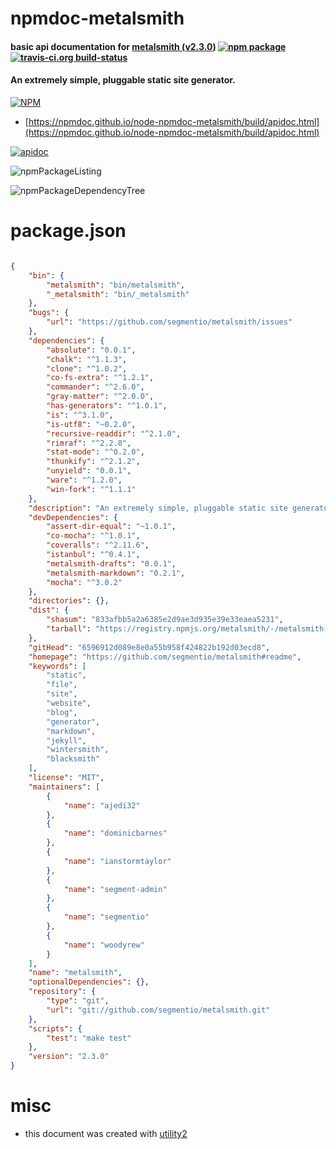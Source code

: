 # npmdoc-metalsmith

#### basic api documentation for  [metalsmith (v2.3.0)](https://github.com/segmentio/metalsmith#readme)  [![npm package](https://img.shields.io/npm/v/npmdoc-metalsmith.svg?style=flat-square)](https://www.npmjs.org/package/npmdoc-metalsmith) [![travis-ci.org build-status](https://api.travis-ci.org/npmdoc/node-npmdoc-metalsmith.svg)](https://travis-ci.org/npmdoc/node-npmdoc-metalsmith)

#### An extremely simple, pluggable static site generator.

[![NPM](https://nodei.co/npm/metalsmith.png?downloads=true&downloadRank=true&stars=true)](https://www.npmjs.com/package/metalsmith)

- [https://npmdoc.github.io/node-npmdoc-metalsmith/build/apidoc.html](https://npmdoc.github.io/node-npmdoc-metalsmith/build/apidoc.html)

[![apidoc](https://npmdoc.github.io/node-npmdoc-metalsmith/build/screenCapture.buildCi.browser.%252Ftmp%252Fbuild%252Fapidoc.html.png)](https://npmdoc.github.io/node-npmdoc-metalsmith/build/apidoc.html)

![npmPackageListing](https://npmdoc.github.io/node-npmdoc-metalsmith/build/screenCapture.npmPackageListing.svg)

![npmPackageDependencyTree](https://npmdoc.github.io/node-npmdoc-metalsmith/build/screenCapture.npmPackageDependencyTree.svg)



# package.json

```json

{
    "bin": {
        "metalsmith": "bin/metalsmith",
        "_metalsmith": "bin/_metalsmith"
    },
    "bugs": {
        "url": "https://github.com/segmentio/metalsmith/issues"
    },
    "dependencies": {
        "absolute": "0.0.1",
        "chalk": "^1.1.3",
        "clone": "^1.0.2",
        "co-fs-extra": "^1.2.1",
        "commander": "^2.6.0",
        "gray-matter": "^2.0.0",
        "has-generators": "^1.0.1",
        "is": "^3.1.0",
        "is-utf8": "~0.2.0",
        "recursive-readdir": "^2.1.0",
        "rimraf": "^2.2.8",
        "stat-mode": "^0.2.0",
        "thunkify": "^2.1.2",
        "unyield": "0.0.1",
        "ware": "^1.2.0",
        "win-fork": "^1.1.1"
    },
    "description": "An extremely simple, pluggable static site generator.",
    "devDependencies": {
        "assert-dir-equal": "~1.0.1",
        "co-mocha": "^1.0.1",
        "coveralls": "^2.11.6",
        "istanbul": "^0.4.1",
        "metalsmith-drafts": "0.0.1",
        "metalsmith-markdown": "0.2.1",
        "mocha": "^3.0.2"
    },
    "directories": {},
    "dist": {
        "shasum": "833afbb5a2a6385e2d9ae3d935e39e33eaea5231",
        "tarball": "https://registry.npmjs.org/metalsmith/-/metalsmith-2.3.0.tgz"
    },
    "gitHead": "6596912d089e8e0a55b958f424822b192d03ecd8",
    "homepage": "https://github.com/segmentio/metalsmith#readme",
    "keywords": [
        "static",
        "file",
        "site",
        "website",
        "blog",
        "generator",
        "markdown",
        "jekyll",
        "wintersmith",
        "blacksmith"
    ],
    "license": "MIT",
    "maintainers": [
        {
            "name": "ajedi32"
        },
        {
            "name": "dominicbarnes"
        },
        {
            "name": "ianstormtaylor"
        },
        {
            "name": "segment-admin"
        },
        {
            "name": "segmentio"
        },
        {
            "name": "woodyrew"
        }
    ],
    "name": "metalsmith",
    "optionalDependencies": {},
    "repository": {
        "type": "git",
        "url": "git://github.com/segmentio/metalsmith.git"
    },
    "scripts": {
        "test": "make test"
    },
    "version": "2.3.0"
}
```



# misc
- this document was created with [utility2](https://github.com/kaizhu256/node-utility2)
